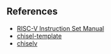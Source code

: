 

## References
- [RISC-V Instruction Set Manual](file:///C:/Users/chovatiya/Downloads/unpriv-isa-asciidoc.pdf)
- [chisel-template](https://github.com/freechipsproject/chisel-template)
- [chiselv](https://github.com/carlosedp/chiselv/tree/main)